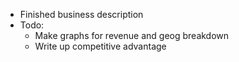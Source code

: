 - Finished business description
- Todo:
    - Make graphs for revenue and geog breakdown
    - Write up competitive advantage